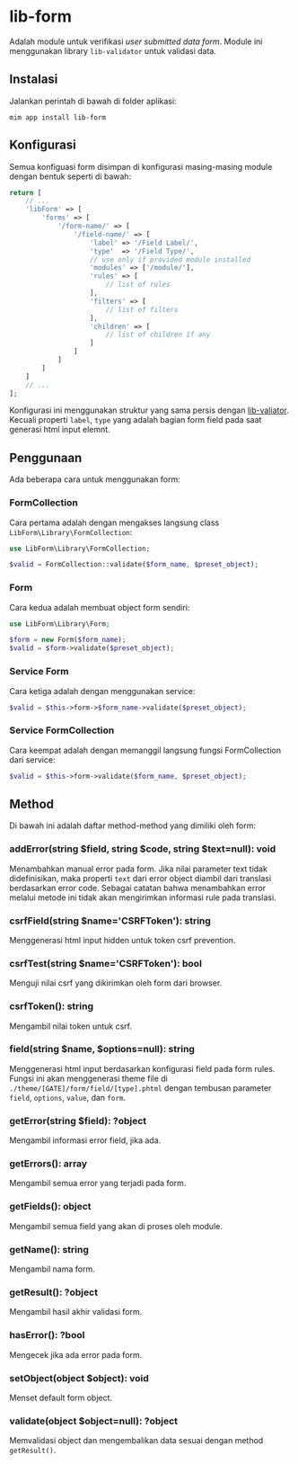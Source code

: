 # lib-form

Adalah module untuk verifikasi *user submitted data form*. Module ini 
menggunakan library `lib-validator` untuk validasi data.

## Instalasi

Jalankan perintah di bawah di folder aplikasi:

```
mim app install lib-form
```

## Konfigurasi

Semua konfiguasi form disimpan di konfigurasi masing-masing module dengan bentuk
seperti di bawah:

```php
return [
    // ...
    'libForm' => [
        'forms' => [
            '/form-name/' => [
                '/field-name/' => [
                    'label' => '/Field Label/',
                    'type'  => '/Field Type/',
                    // use only if provided module installed
                    'modules' => ['/module/'],
                    'rules' => [
                        // list of rules
                    ],
                    'filters' => [
                        // list of filters
                    ],
                    'children' => [
                        // list of children if any
                    ]
                ]
            ]
        ]
    ]
    // ...
];
```

Konfigurasi ini menggunakan struktur yang sama persis dengan
[lib-valiator](https://github.com/getmim/lib-validator). Kecuali properti
`label`, `type` yang adalah bagian form field pada saat generasi html input elemnt.

## Penggunaan

Ada beberapa cara untuk menggunakan form:

### FormCollection

Cara pertama adalah dengan mengakses langsung class `LibForm\Library\FormCollection`:

```php
use LibForm\Library\FormCollection;

$valid = FormCollection::validate($form_name, $preset_object);
```

### Form

Cara kedua adalah membuat object form sendiri:

```php
use LibForm\Library\Form;

$form = new Form($form_name);
$valid = $form->validate($preset_object);
```

### Service Form

Cara ketiga adalah dengan menggunakan service:

```php
$valid = $this->form->$form_name->validate($preset_object);
```

### Service FormCollection

Cara keempat adalah dengan memanggil langsung fungsi FormCollection
dari service:

```php
$valid = $this->form->validate($form_name, $preset_object);
```

## Method

Di bawah ini adalah daftar method-method yang dimiliki oleh form:

### addError(string $field, string $code, string $text=null): void

Menambahkan manual error pada form. Jika nilai parameter text tidak
didefinisikan, maka properti `text` dari error object diambil dari
translasi berdasarkan error code. Sebagai catatan bahwa menambahkan
error melalui metode ini tidak akan mengirimkan informasi rule pada
translasi.

### csrfField(string $name='CSRFToken'): string

Menggenerasi html input hidden untuk token csrf prevention.

### csrfTest(string $name='CSRFToken'): bool

Menguji nilai csrf yang dikirimkan oleh form dari browser.

### csrfToken(): string

Mengambil nilai token untuk csrf.

### field(string $name, $options=null): string

Menggenerasi html input berdasarkan konfigurasi field pada form rules. Fungsi ini akan
menggenerasi theme file di `./theme/[GATE]/form/field/[type].phtml` dengan tembusan
parameter `field`, `options`, `value`, dan `form`.

### getError(string $field): ?object

Mengambil informasi error field, jika ada.

### getErrors(): array

Mengambil semua error yang terjadi pada form.

### getFields(): object

Mengambil semua field yang akan di proses oleh module.

### getName(): string

Mengambil nama form.

### getResult(): ?object

Mengambil hasil akhir validasi form.

### hasError(): ?bool

Mengecek jika ada error pada form.

### setObject(object $object): void

Menset default form object.

### validate(object $object=null): ?object

Memvalidasi object dan mengembalikan data sesuai dengan method `getResult()`.
